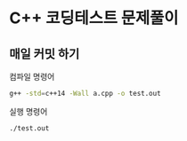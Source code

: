 # C++ 코딩테스트 문제풀이

## 매일 커밋 하기

컴파일 명령어

```bash
g++ -std=c++14 -Wall a.cpp -o test.out
```

실행 명령어

```bash
./test.out
```
